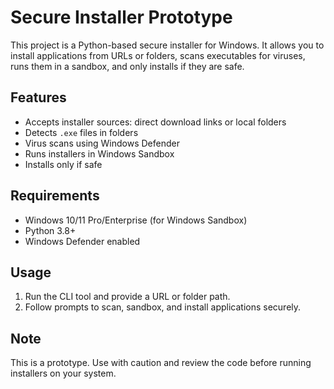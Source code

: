 # Secure Installer Prototype

This project is a Python-based secure installer for Windows. It allows you to install applications from URLs or folders, scans executables for viruses, runs them in a sandbox, and only installs if they are safe.

## Features
- Accepts installer sources: direct download links or local folders
- Detects `.exe` files in folders
- Virus scans using Windows Defender
- Runs installers in Windows Sandbox
- Installs only if safe

## Requirements
- Windows 10/11 Pro/Enterprise (for Windows Sandbox)
- Python 3.8+
- Windows Defender enabled

## Usage
1. Run the CLI tool and provide a URL or folder path.
2. Follow prompts to scan, sandbox, and install applications securely.

## Note
This is a prototype. Use with caution and review the code before running installers on your system.
